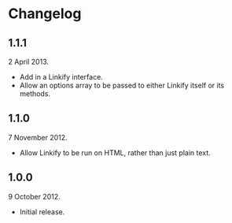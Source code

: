 Changelog
=========

1.1.1
-----

2 April 2013.

* Add in a Linkify interface.
* Allow an options array to be passed to either Linkify itself or its methods.

1.1.0
-----

7 November 2012.

* Allow Linkify to be run on HTML, rather than just plain text.

1.0.0
-----

9 October 2012.

* Initial release.
